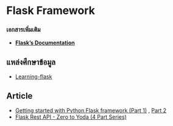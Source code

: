 Flask Framework
===

### เอกสารเพิ่มเติม
- [**Flask’s Documentation**](https://flask.palletsprojects.com/en/1.1.x/)
## แหล่งศึกษาข้อมูล

- [Learning-flask](https://pythonise.com/series/learning-flask)


## Article
 
- [Getting started with Python Flask framework (Part 1)](https://medium.com/techkylabs/getting-started-with-python-flask-framework-part-1-a4931ce0ea13) , [Part 2](https://medium.com/techkylabs/getting-started-with-python-flask-framework-part-2-5838ddc5d9a7)
- [Flask Rest API - Zero to Yoda (4 Part Series)](https://dev.to/paurakhsharma/flask-rest-api-part-0-setup-basic-crud-api-4650)


<!--stackedit_data:
eyJoaXN0b3J5IjpbLTI2NzgwODExLC0xMjk0MDc5MDk3LDE5Mz
Q1NDI4MTJdfQ==
-->